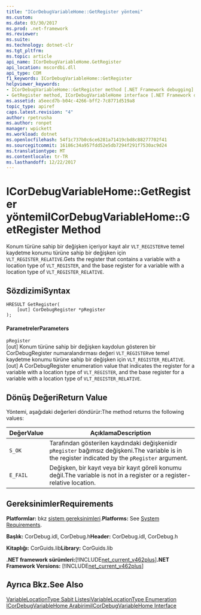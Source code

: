 ```yaml
---
title: "ICorDebugVariableHome::GetRegister yöntemi"
ms.custom: 
ms.date: 03/30/2017
ms.prod: .net-framework
ms.reviewer: 
ms.suite: 
ms.technology: dotnet-clr
ms.tgt_pltfrm: 
ms.topic: article
api_name: ICorDebugVariableHome.GetRegister
api_location: mscordbi.dll
api_type: COM
f1_keywords: ICorDebugVariableHome::GetRegister
helpviewer_keywords:
- ICorDebugVariableHome::GetRegister method [.NET Framework debugging]
- GetRegister method, ICorDebugVariableHome interface [.NET Framework debugging]
ms.assetid: a5eecd7b-b04c-4266-bff2-7c8771d519a8
topic_type: apiref
caps.latest.revision: "4"
author: rpetrusha
ms.author: ronpet
manager: wpickett
ms.workload: dotnet
ms.openlocfilehash: 54f1c737b0c6ce6281a71419cbd8c88277702f41
ms.sourcegitcommit: 16186c34a957fdd52e5db7294f291f7530ac9d24
ms.translationtype: MT
ms.contentlocale: tr-TR
ms.lasthandoff: 12/22/2017
---
```

# <a name="icordebugvariablehomegetregister-method"></a><span data-ttu-id="6b26e-102">ICorDebugVariableHome::GetRegister yöntemi</span><span class="sxs-lookup"><span data-stu-id="6b26e-102">ICorDebugVariableHome::GetRegister Method</span></span>
<span data-ttu-id="6b26e-103">Konum türüne sahip bir değişken içeriyor kayıt alır `VLT_REGISTER`ve temel kaydetme konumu türüne sahip bir değişken için `VLT_REGISTER_RELATIVE`.</span><span class="sxs-lookup"><span data-stu-id="6b26e-103">Gets the register that contains a variable with a location type of `VLT_REGISTER`, and the base register for a variable with a location type of `VLT_REGISTER_RELATIVE`.</span></span>  
  
## <a name="syntax"></a><span data-ttu-id="6b26e-104">Sözdizimi</span><span class="sxs-lookup"><span data-stu-id="6b26e-104">Syntax</span></span>  
  
```  
HRESULT GetRegister(  
    [out] CorDebugRegister *pRegister  
);  
```  
  
#### <a name="parameters"></a><span data-ttu-id="6b26e-105">Parametreler</span><span class="sxs-lookup"><span data-stu-id="6b26e-105">Parameters</span></span>  
 `pRegister`  
 <span data-ttu-id="6b26e-106">[out] Konum türüne sahip bir değişken kaydolun gösteren bir CorDebugRegister numaralandırması değeri `VLT_REGISTER`ve temel kaydetme konumu türüne sahip bir değişken için `VLT_REGISTER_RELATIVE`.</span><span class="sxs-lookup"><span data-stu-id="6b26e-106">[out] A CorDebugRegister enumeration value  that indicates the register for a variable with a location type of `VLT_REGISTER`, and the base register for a variable with a location type of `VLT_REGISTER_RELATIVE`.</span></span>  
  
## <a name="return-value"></a><span data-ttu-id="6b26e-107">Dönüş Değeri</span><span class="sxs-lookup"><span data-stu-id="6b26e-107">Return Value</span></span>  
 <span data-ttu-id="6b26e-108">Yöntemi, aşağıdaki değerleri döndürür:</span><span class="sxs-lookup"><span data-stu-id="6b26e-108">The method returns the following values:</span></span>  
  
|<span data-ttu-id="6b26e-109">Değer</span><span class="sxs-lookup"><span data-stu-id="6b26e-109">Value</span></span>|<span data-ttu-id="6b26e-110">Açıklama</span><span class="sxs-lookup"><span data-stu-id="6b26e-110">Description</span></span>|  
|-----------|-----------------|  
|`S_OK`|<span data-ttu-id="6b26e-111">Tarafından gösterilen kaydındaki değişkenidir `pRegister` bağımsız değişkeni.</span><span class="sxs-lookup"><span data-stu-id="6b26e-111">The variable is in the register indicated by the `pRegister` argument.</span></span>|  
|`E_FAIL`|<span data-ttu-id="6b26e-112">Değişken, bir kayıt veya bir kayıt göreli konumu değil.</span><span class="sxs-lookup"><span data-stu-id="6b26e-112">The variable is not in a register or a register-relative location.</span></span>|  
  
## <a name="requirements"></a><span data-ttu-id="6b26e-113">Gereksinimler</span><span class="sxs-lookup"><span data-stu-id="6b26e-113">Requirements</span></span>  
 <span data-ttu-id="6b26e-114">**Platformlar:** bkz [sistem gereksinimleri](../../../../docs/framework/get-started/system-requirements.md).</span><span class="sxs-lookup"><span data-stu-id="6b26e-114">**Platforms:** See [System Requirements](../../../../docs/framework/get-started/system-requirements.md).</span></span>  
  
 <span data-ttu-id="6b26e-115">**Başlık:** CorDebug.idl, CorDebug.h</span><span class="sxs-lookup"><span data-stu-id="6b26e-115">**Header:** CorDebug.idl, CorDebug.h</span></span>  
  
 <span data-ttu-id="6b26e-116">**Kitaplığı:** CorGuids.lib</span><span class="sxs-lookup"><span data-stu-id="6b26e-116">**Library:** CorGuids.lib</span></span>  
  
 <span data-ttu-id="6b26e-117">**.NET framework sürümleri:**[!INCLUDE[net_current_v462plus](../../../../includes/net-current-v462plus-md.md)]</span><span class="sxs-lookup"><span data-stu-id="6b26e-117">**.NET Framework Versions:** [!INCLUDE[net_current_v462plus](../../../../includes/net-current-v462plus-md.md)]</span></span>  
  
## <a name="see-also"></a><span data-ttu-id="6b26e-118">Ayrıca Bkz.</span><span class="sxs-lookup"><span data-stu-id="6b26e-118">See Also</span></span>  
 [<span data-ttu-id="6b26e-119">VariableLocationType Sabit Listesi</span><span class="sxs-lookup"><span data-stu-id="6b26e-119">VariableLocationType Enumeration</span></span>](../../../../docs/framework/unmanaged-api/debugging/variablelocationtype-enumeration.md)  
 [<span data-ttu-id="6b26e-120">ICorDebugVariableHome Arabirimi</span><span class="sxs-lookup"><span data-stu-id="6b26e-120">ICorDebugVariableHome Interface</span></span>](../../../../docs/framework/unmanaged-api/debugging/icordebugvariablehome-interface.md)
